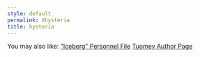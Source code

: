 ```yaml
---
style: default
permalink: Xhysteria
title: hysteria
---
```

You may also like:
["Iceberg" Personnel File](http://scp-wiki.net/iceberg-personnel-file)
[Tuomey Author Page](http://scp-wiki.net/tuomey-author-page)